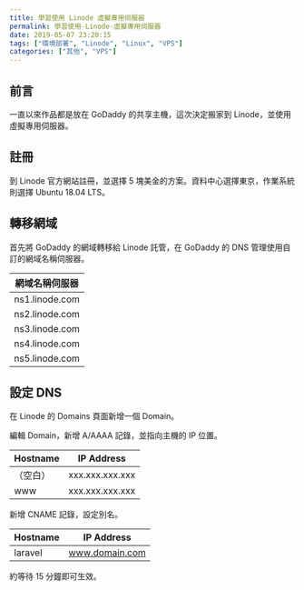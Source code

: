 ```yaml
---
title: 學習使用 Linode 虛擬專用伺服器
permalink: 學習使用-Linode-虛擬專用伺服器
date: 2019-05-07 23:20:15
tags: ["環境部署", "Linode", "Linux", "VPS"]
categories: ["其他", "VPS"]
---
```


## 前言
一直以來作品都是放在 GoDaddy 的共享主機，這次決定搬家到 Linode，並使用虛擬專用伺服器。

## 註冊
到 Linode 官方網站註冊，並選擇 5 塊美金的方案。資料中心選擇東京，作業系統則選擇 Ubuntu 18.04 LTS。

## 轉移網域
首先將 GoDaddy 的網域轉移給 Linode 託管，在 GoDaddy 的 DNS 管理使用自訂的網域名稱伺服器。

網域名稱伺服器 |
--- |
ns1.linode.com |
ns2.linode.com |
ns3.linode.com |
ns4.linode.com |
ns5.linode.com |

## 設定 DNS
在 Linode 的 Domains 頁面新增一個 Domain。

編輯 Domain，新增 A/AAAA 記錄，並指向主機的 IP 位置。

Hostname | IP Address
--- | ---
（空白） | xxx.xxx.xxx.xxx
www | xxx.xxx.xxx.xxx

新增 CNAME 記錄，設定別名。

Hostname | IP Address
--- | ---
laravel | www.domain.com

約等待 15 分鐘即可生效。
